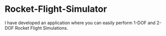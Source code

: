 # Rocket-Flight-Simulator
I have developed an application where you can easily perform 1-DOF and 2-DOF Rocket Flight Simulations.
